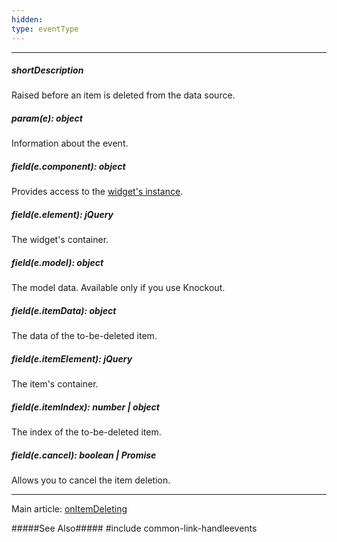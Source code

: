 ```yaml
---
hidden: 
type: eventType
---
```

---
##### shortDescription
Raised before an item is deleted from the data source.

##### param(e): object
Information about the event.

##### field(e.component): object
Provides access to the [widget's instance](/api-reference/10%20UI%20Widgets/Component/3%20Methods/instance().md '{basewidgetpath}/Methods/#instance').

##### field(e.element): jQuery
The widget's container.

##### field(e.model): object
The model data. Available only if you use Knockout.

##### field(e.itemData): object
The data of the to-be-deleted item.

##### field(e.itemElement): jQuery
The item's container.

##### field(e.itemIndex): number | object
The index of the to-be-deleted item.

##### field(e.cancel): boolean | Promise
Allows you to cancel the item deletion.

---
Main article: [onItemDeleting](/api-reference/10%20UI%20Widgets/CollectionWidget/1%20Configuration/onItemDeleting.md '{basewidgetpath}/Configuration/#onItemDeleting')

#####See Also#####
#include common-link-handleevents